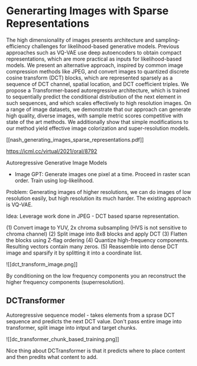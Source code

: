 # Generarting Images with Sparse Representations

The high dimensionality of images presents architecture and sampling-efficiency challenges for likelihood-based generative models. Previous approaches such as VQ-VAE use deep autoencoders to obtain compact representations, which are more practical as inputs for likelihood-based models. We present an alternative approach, inspired by common image compression methods like JPEG, and convert images to quantized discrete cosine transform (DCT) blocks, which are represented sparsely as a sequence of DCT channel, spatial location, and DCT coefficient triples. We propose a Transformer-based autoregressive architecture, which is trained to sequentially predict the conditional distribution of the next element in such sequences, and which scales effectively to high resolution images. On a range of image datasets, we demonstrate that our approach can generate high quality, diverse images, with sample metric scores competitive with state of the art methods. We additionally show that simple modifications to our method yield effective image colorization and super-resolution models.

[[nash_generating_images_sparse_representations.pdf]]

https://icml.cc/virtual/2021/oral/8792

Autoregressive Generative Image Models

 - Image GPT: Generate images one pixel at a time. Proceed in raster scan order. Train using log-likelihood.


Problem: Generating images of higher resolutions, we can do images of low resolution easily, but high resolution its much harder. The existing approach is VQ-VAE.

Idea: Leverage work done in JPEG - DCT based sparse representation.

(1) Convert image to YUV, 2x chroma subsampling (HVS is not sensitive to chroma channel)
(2) Split image into 8x8 blocks and apply DCT
(3) Flatten the blocks using Z-flag ordering
(4) Quantize high-frequency components. Resulting vectors contain many zeros.
(5) Reassemble into dense DCT image and sparsify it by splitting it into a coordinate list.

![[dct_transform_image.png]]

By conditioning on the low frequency components you an reconstruct the higher frequency components (superresolution).


## DCTransformer

Autoregressive sequence model - takes elements from a sprase DCT sequence and predicts the next DCT value. Don't pass entire image into transformer, split image into intput and target chunks.

![[dc_transformer_chunk_based_training.png]]

Nice thing about DCTransformer is that it predicts where to place content and then predits what content to add.